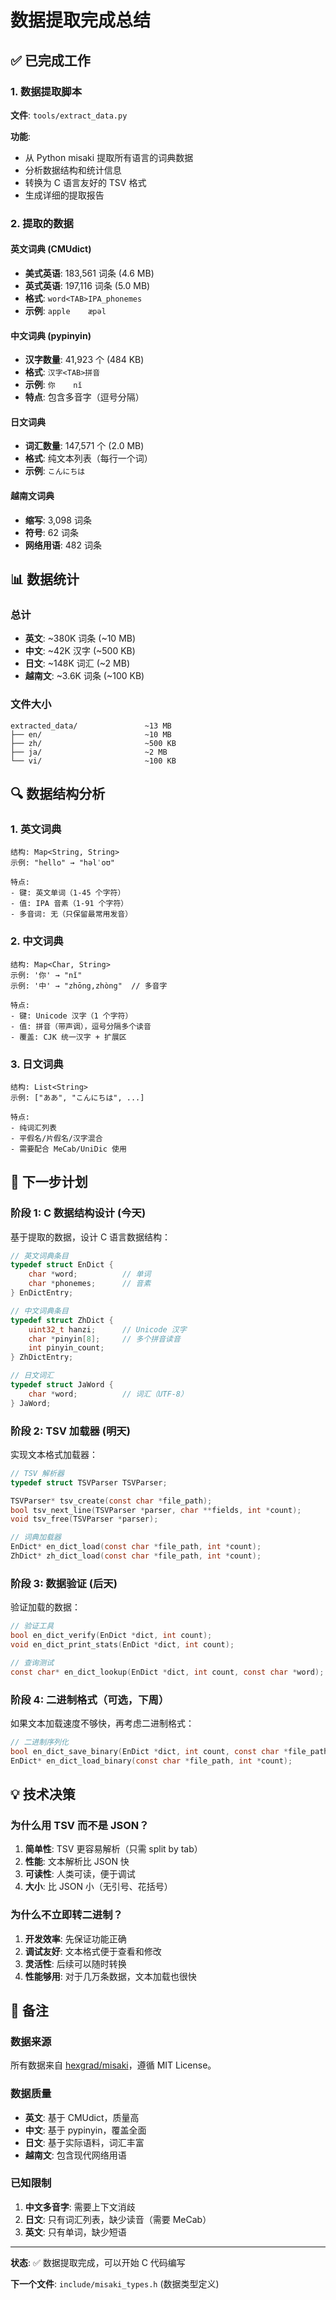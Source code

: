 # 数据提取完成总结

## ✅ 已完成工作

### 1. 数据提取脚本

**文件**: `tools/extract_data.py`

**功能**:
- 从 Python misaki 提取所有语言的词典数据
- 分析数据结构和统计信息
- 转换为 C 语言友好的 TSV 格式
- 生成详细的提取报告

### 2. 提取的数据

#### 英文词典 (CMUdict)
- **美式英语**: 183,561 词条 (4.6 MB)
- **英式英语**: 197,116 词条 (5.0 MB)
- **格式**: `word<TAB>IPA_phonemes`
- **示例**: `apple	æpəl`

#### 中文词典 (pypinyin)
- **汉字数量**: 41,923 个 (484 KB)
- **格式**: `汉字<TAB>拼音`
- **示例**: `你	nǐ`
- **特点**: 包含多音字（逗号分隔）

#### 日文词典
- **词汇数量**: 147,571 个 (2.0 MB)
- **格式**: 纯文本列表（每行一个词）
- **示例**: `こんにちは`

#### 越南文词典
- **缩写**: 3,098 词条
- **符号**: 62 词条
- **网络用语**: 482 词条

## 📊 数据统计

### 总计
- **英文**: ~380K 词条 (~10 MB)
- **中文**: ~42K 汉字 (~500 KB)
- **日文**: ~148K 词汇 (~2 MB)
- **越南文**: ~3.6K 词条 (~100 KB)

### 文件大小
```
extracted_data/               ~13 MB
├── en/                       ~10 MB
├── zh/                       ~500 KB
├── ja/                       ~2 MB
└── vi/                       ~100 KB
```

## 🔍 数据结构分析

### 1. 英文词典
```
结构: Map<String, String>
示例: "hello" → "həlˈoʊ"

特点:
- 键: 英文单词（1-45 个字符）
- 值: IPA 音素（1-91 个字符）
- 多音词: 无（只保留最常用发音）
```

### 2. 中文词典
```
结构: Map<Char, String>
示例: '你' → "nǐ"
示例: '中' → "zhōng,zhòng"  // 多音字

特点:
- 键: Unicode 汉字（1 个字符）
- 值: 拼音（带声调），逗号分隔多个读音
- 覆盖: CJK 统一汉字 + 扩展区
```

### 3. 日文词典
```
结构: List<String>
示例: ["ああ", "こんにちは", ...]

特点:
- 纯词汇列表
- 平假名/片假名/汉字混合
- 需要配合 MeCab/UniDic 使用
```

## 🎯 下一步计划

### 阶段 1: C 数据结构设计 (今天)

基于提取的数据，设计 C 语言数据结构：

```c
// 英文词典条目
typedef struct EnDict {
    char *word;          // 单词
    char *phonemes;      // 音素
} EnDictEntry;

// 中文词典条目
typedef struct ZhDict {
    uint32_t hanzi;      // Unicode 汉字
    char *pinyin[8];     // 多个拼音读音
    int pinyin_count;
} ZhDictEntry;

// 日文词汇
typedef struct JaWord {
    char *word;          // 词汇（UTF-8）
} JaWord;
```

### 阶段 2: TSV 加载器 (明天)

实现文本格式加载器：

```c
// TSV 解析器
typedef struct TSVParser TSVParser;

TSVParser* tsv_create(const char *file_path);
bool tsv_next_line(TSVParser *parser, char **fields, int *count);
void tsv_free(TSVParser *parser);

// 词典加载器
EnDict* en_dict_load(const char *file_path, int *count);
ZhDict* zh_dict_load(const char *file_path, int *count);
```

### 阶段 3: 数据验证 (后天)

验证加载的数据：

```c
// 验证工具
bool en_dict_verify(EnDict *dict, int count);
void en_dict_print_stats(EnDict *dict, int count);

// 查询测试
const char* en_dict_lookup(EnDict *dict, int count, const char *word);
```

### 阶段 4: 二进制格式（可选，下周）

如果文本加载速度不够快，再考虑二进制格式：

```c
// 二进制序列化
bool en_dict_save_binary(EnDict *dict, int count, const char *file_path);
EnDict* en_dict_load_binary(const char *file_path, int *count);
```

## 💡 技术决策

### 为什么用 TSV 而不是 JSON？

1. **简单性**: TSV 更容易解析（只需 split by tab）
2. **性能**: 文本解析比 JSON 快
3. **可读性**: 人类可读，便于调试
4. **大小**: 比 JSON 小（无引号、花括号）

### 为什么不立即转二进制？

1. **开发效率**: 先保证功能正确
2. **调试友好**: 文本格式便于查看和修改
3. **灵活性**: 后续可以随时转换
4. **性能够用**: 对于几万条数据，文本加载也很快

## 📝 备注

### 数据来源

所有数据来自 [hexgrad/misaki](https://github.com/hexgrad/misaki)，遵循 MIT License。

### 数据质量

- **英文**: 基于 CMUdict，质量高
- **中文**: 基于 pypinyin，覆盖全面
- **日文**: 基于实际语料，词汇丰富
- **越南文**: 包含现代网络用语

### 已知限制

1. **中文多音字**: 需要上下文消歧
2. **日文**: 只有词汇列表，缺少读音（需要 MeCab）
3. **英文**: 只有单词，缺少短语

---

**状态**: ✅ 数据提取完成，可以开始 C 代码编写

**下一个文件**: `include/misaki_types.h` (数据类型定义)

